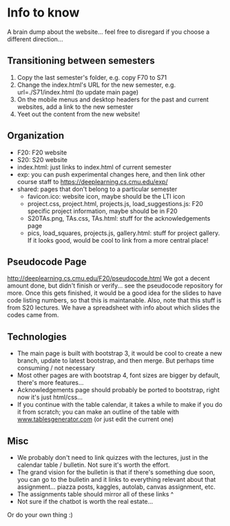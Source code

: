 # Info to know

A brain dump about the website... feel free to disregard if you choose a different direction...


## Transitioning between semesters

1. Copy the last semester's folder, e.g. copy F70 to S71
2. Change the index.html's URL for the new semester, e.g. url=./S71/index.html (to update main page)
3. On the mobile menus and desktop headers for the past and current websites, add a link to the new semester
4. Yeet out the content from the new website!


## Organization

- F20: F20 website
- S20: S20 website
- index.html: just links to index.html of current semester
- exp: you can push experimental changes here, and then link other course staff to https://deeplearning.cs.cmu.edu/exp/
- shared: pages that don't belong to a particular semester
  - favicon.ico: website icon, maybe should be the LTI icon
  - project.css, project.html, projects.js, load_suggestions.js: F20 specific project information, maybe should be in F20
  - S20TAs.png, TAs.css, TAs.html: stuff for the acknowledgements page
  - pics, load_squares, projects.js, gallery.html: stuff for project gallery. If it looks good, would be cool to link from a more central place!


## Pseudocode Page

http://deeplearning.cs.cmu.edu/F20/pseudocode.html
We got a decent amount done, but didn't finish or verify... see the pseudocode repository for more. Once this gets finished, it would be a good idea for the slides to have code listing numbers, so that this is maintanable. Also, note that this stuff is from S20 lectures. We have a spreadsheet with info about which slides the codes came from.


## Technologies

- The main page is built with bootstrap 3, it would be cool to create a new branch, update to latest bootstrap, and then merge. But perhaps time consuming / not necessary
- Most other pages are with bootstrap 4, font sizes are bigger by default, there's more features...
- Acknowledgements page should probably be ported to bootstrap, right now it's just html/css...
- If you continue with the table calendar, it takes a while to make if you do it from scratch; you can make an outline of the table with www.tablesgenerator.com (or just edit the current one)


## Misc

- We probably don't need to link quizzes with the lectures, just in the calendar table / bulletin. Not sure it's worth the effort.
- The grand vision for the bulletin is that if there's something due soon, you can go to the bulletin and it links to everything relevant about that assignment... piazza posts, kaggles, autolab, canvas assignment, etc. 
- The assignments table should mirror all of these links ^
- Not sure if the chatbot is worth the real estate...

Or do your own thing :)
